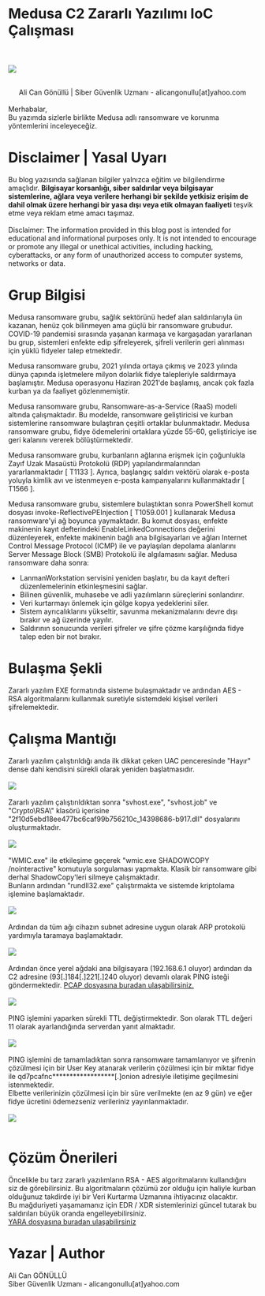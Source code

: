 # Medusa C2 Zararlı Yazılımı IoC Çalışması
<br><br>
<img src="medusa.png">
<br><br>
<p>
    <center>Ali Can Gönüllü | Siber Güvenlik Uzmanı - alicangonullu[at]yahoo.com</center><br>
    Merhabalar,<br>
    Bu yazımda sizlerle birlikte Medusa adlı ransomware ve korunma yöntemlerini inceleyeceğiz.<br>
</p>

# Disclaimer | Yasal Uyarı
<p>
  Bu blog yazısında sağlanan bilgiler yalnızca eğitim ve bilgilendirme amaçlıdır. <b>Bilgisayar korsanlığı, siber saldırılar veya bilgisayar sistemlerine, ağlara veya verilere herhangi bir şekilde yetkisiz erişim de dahil olmak üzere herhangi bir yasa dışı veya etik olmayan faaliyeti</b> teşvik etme veya reklam etme amacı taşımaz.
<br><br>
  Disclaimer: The information provided in this blog post is intended for educational and informational purposes only. It is not intended to encourage or promote any illegal or unethical activities, including hacking, cyberattacks, or any form of unauthorized access to computer systems, networks or data.
</p>

# Grup Bilgisi
<p>
Medusa ransomware grubu, sağlık sektörünü hedef alan saldırılarıyla ün kazanan, henüz çok bilinmeyen ama güçlü bir ransomware grubudur. COVID-19 pandemisi sırasında yaşanan karmaşa ve kargaşadan yararlanan bu grup, sistemleri enfekte edip şifreleyerek, şifreli verilerin geri alınması için yüklü fidyeler talep etmektedir.<br>

Medusa ransomware grubu, 2021 yılında ortaya çıkmış ve 2023 yılında dünya çapında işletmelere milyon dolarlık fidye talepleriyle saldırmaya başlamıştır. Medusa operasyonu Haziran 2021'de başlamış, ancak çok fazla kurban ya da faaliyet gözlenmemiştir.<br>

Medusa ransomware grubu, Ransomware-as-a-Service (RaaS) modeli altında çalışmaktadır. Bu modelde, ransomware geliştiricisi ve kurban sistemlerine ransomware bulaştıran çeşitli ortaklar bulunmaktadır. Medusa ransomware grubu, fidye ödemelerini ortaklara yüzde 55-60, geliştiriciye ise geri kalanını vererek bölüştürmektedir.<br>

Medusa ransomware grubu, kurbanların ağlarına erişmek için çoğunlukla Zayıf Uzak Masaüstü Protokolü (RDP) yapılandırmalarından yararlanmaktadır [ T1133 ]. Ayrıca, başlangıç saldırı vektörü olarak e-posta yoluyla kimlik avı ve istenmeyen e-posta kampanyalarını kullanmaktadır [ T1566 ].<br>

Medusa ransomware grubu, sistemlere bulaştıktan sonra PowerShell komut dosyası invoke-ReflectivePEInjection [ T1059.001 ] kullanarak Medusa ransomware'yi ağ boyunca yaymaktadır. Bu komut dosyası, enfekte makinenin kayıt defterindeki EnableLinkedConnections değerini düzenleyerek, enfekte makinenin bağlı ana bilgisayarları ve ağları Internet Control Message Protocol (ICMP) ile ve paylaşılan depolama alanlarını Server Message Block (SMB) Protokolü ile algılamasını sağlar. Medusa ransomware daha sonra:<br>
<ul>
  <li>LanmanWorkstation servisini yeniden başlatır, bu da kayıt defteri düzenlemelerinin etkinleşmesini sağlar.</li>
  <li>Bilinen güvenlik, muhasebe ve adli yazılımların süreçlerini sonlandırır.</li>
  <li>Veri kurtarmayı önlemek için gölge kopya yedeklerini siler.</li>
  <li>Sistem ayrıcalıklarını yükseltir, savunma mekanizmalarını devre dışı bırakır ve ağ üzerinde yayılır.</li>
  <li>Saldırının sonucunda verileri şifreler ve şifre çözme karşılığında fidye talep eden bir not bırakır.</li>
</ul>
</p>

# Bulaşma Şekli
<p>
    Zararlı yazılım EXE formatında sisteme bulaşmaktadır ve ardından AES - RSA algoritmalarını kullanmak suretiyle sistemdeki kişisel verileri şifrelemektedir.
</p>

# Çalışma Mantığı
<p>
    Zararlı yazılım çalıştırıldığı anda ilk dikkat çeken UAC penceresinde "Hayır" dense dahi kendisini sürekli olarak yeniden başlatmasıdır.
    <br><br>
    <img src="uac.png">
    <br><br>
    Zararlı yazılım çalıştırıldıktan sonra "svhost.exe", "svhost.job" ve "Crypto\RSA\" klasörü içerisine "2f10d5ebd18ee477bc6caf99b756210c_14398686-b917.dll" dosyalarını oluşturmaktadır.
    <br><br>
    <img src="created_files.png">
    <br><br>
    "WMIC.exe" ile etkileşime geçerek "wmic.exe SHADOWCOPY /nointeractive" komutuyla sorgulaması yapmakta. Klasik bir ransomware gibi derhal ShadowCopy'leri silmeye çalışmaktadır.<br>
    Bunların ardından "rundll32.exe" çalıştırmakta ve sistemde kriptolama işlemine başlamaktadır.
    <br><br>
    <img src="crypted_files.png">
    <br><br>
    Ardından da tüm ağı cihazın subnet adresine uygun olarak ARP protokolü yardımıyla taramaya başlamaktadır.
    <br><br>
    <img src="arp_requests.png">
    <br><br>
    Ardından önce yerel ağdaki ana bilgisayara (192.168.6.1 oluyor) ardından da C2 adresine (93[.]184[.]221[.]240 oluyor) devamlı olarak PING isteği göndermektedir. <a href="medusa.pcapng">PCAP dosyasına buradan ulaşabilirsiniz.</a>
    <br><br>
    <img src="c2_server.png">
    <br><br>
    PING işlemini yaparken sürekli TTL değiştirmektedir. Son olarak TTL değeri 11 olarak ayarlandığında serverdan yanıt almaktadır.
    <br><br>
    <img src="ttl.png">
    <br><br>
    PING işlemini de tamamladıktan sonra ransomware tamamlanıyor ve şifrenin çözülmesi için bir User Key atanarak verilerin çözülmesi için bir miktar fidye ile qd7pcafnc******************[.]onion adresiyle iletişime geçilmesini istenmektedir.<br>
    Elbette verilerinizin çözülmesi için bir süre verilmekte (en az 9 gün) ve eğer fidye ücretini ödemezseniz verileriniz yayınlanmaktadır.
    <br><br>
    <img src="msg.png">
    <br><br>
</p>

# Çözüm Önerileri
<p>
  Öncelikle bu tarz zararlı yazılımların RSA - AES algoritmalarını kullandığını siz de görebilirsiniz. Bu algoritmaların çözümü zor olduğu için haliyle kurban olduğunuz takdirde iyi bir Veri Kurtarma Uzmanına ihtiyacınız olacaktır.<br>
  Bu mağduriyeti yaşamamanız için EDR / XDR sistemlerinizi güncel tutarak bu saldırıları büyük oranda engelleyebilirsiniz.<br>
  <a href="../YARA_Rules/Medusa_Ransomware.yara">YARA dosyasına buradan ulaşabilirsiniz</a>
</p>

# Yazar | Author 
<p>
  Ali Can GÖNÜLLÜ<br>
  Siber Güvenlik Uzmanı - alicangonullu[at]yahoo.com
</p>